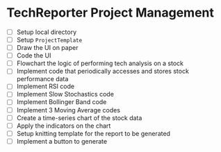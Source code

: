 # TechReporter Project Management

- [ ] Setup local directory
- [ ] Setup `ProjectTemplate`
- [ ] Draw the UI on paper
- [ ] Code the UI
- [ ] Flowchart the logic of performing tech analysis on a stock
- [ ] Implement code that periodically accesses and stores stock performance data
- [ ] Implement RSI code
- [ ] Implement Slow Stochastics code
- [ ] Implement Bollinger Band code
- [ ] Implement 3 Moving Average codes
- [ ] Create a time-series chart of the stock data
- [ ] Apply the indicators on the chart
- [ ] Setup knitting template for the report to be generated
- [ ] Implement a button to generate
